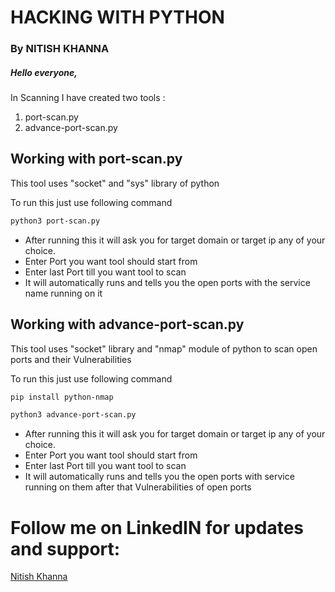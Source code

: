 # HACKING WITH PYTHON
### By NITISH KHANNA

##### Hello everyone,

In Scanning I have created two tools :

1) port-scan.py
2) advance-port-scan.py


## Working with port-scan.py
This tool uses "socket" and "sys" library of python 

To run this just use following command

``` bash
python3 port-scan.py
```
- After running this it will ask you for target domain or target ip any of your choice.
- Enter Port you want tool should start from
- Enter last Port till you want tool to scan
- It will automatically runs and tells you the open ports with the service name running on it


## Working with advance-port-scan.py
This tool uses "socket" library and "nmap" module of python to scan open ports and their Vulnerabilities

To run this just use following command

``` bash
pip install python-nmap
```

``` bash
python3 advance-port-scan.py
```
- After running this it will ask you for target domain or target ip any of your choice.
- Enter Port you want tool should start from
- Enter last Port till you want tool to scan
- It will automatically runs and tells you the open ports with service running on them after that Vulnerabilities of open ports 



# Follow me on LinkedIN for updates and support:
[Nitish Khanna](www.linkedin.com/in/nitishkhanna01)


